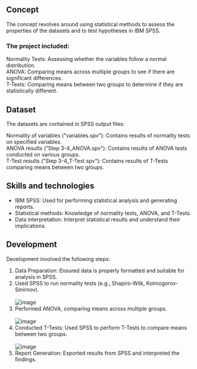 ## Concept
The concept revolves around using statistical methods to assess the properties of the datasets and to test hypotheses in IBM SPSS. <br/>

### The project included:<br/>

Normality Tests: Assessing whether the variables follow a normal distribution.<br/>
ANOVA: Comparing means across multiple groups to see if there are significant differences.<br/>
T-Tests: Comparing means between two groups to determine if they are statistically different.<br/>

## Dataset
The datasets are contained in SPSS output files:<br/>

Normality of variables ("variables.spv"): Contains results of normality tests on specified variables.<br/>
ANOVA results ("Step 3-4_ANOVA.spv"): Contains results of ANOVA tests conducted on various groups.<br/>
T-Test results ("Step 3-4_T-Test.spv"): Contains results of T-Tests comparing means between two groups.<br/>

## Skills and technologies

- IBM SPSS: Used for performing statistical analysis and generating reports.
- Statistical methods: Knowledge of normality tests, ANOVA, and T-Tests.
- Data interpretation: Interpret statistical results and understand their implications.

## Development
Development involved the following steps:

1. Data Preparation: Ensured data is properly formatted and suitable for analysis in SPSS.<br/>
2. Used SPSS to run normality tests (e.g., Shapiro-Wilk, Kolmogorov-Smirnov).<br/>
<br/>![image](https://github.com/user-attachments/assets/e0a1b02b-7c9a-422a-87b2-56495b1c4e71)
3. Performed ANOVA, comparing means across multiple groups.<br/>
<br/>![image](https://github.com/user-attachments/assets/d8462dcf-d199-4edd-beb5-68f659124421)
4. Conducted T-Tests: Used SPSS to perform T-Tests to compare means between two groups.<br/>
<br/>![image](https://github.com/user-attachments/assets/050fc15c-e1f1-420d-a5e5-26e76223cb48)
5. Report Generation: Exported results from SPSS and interpreted the findings.<br/>
